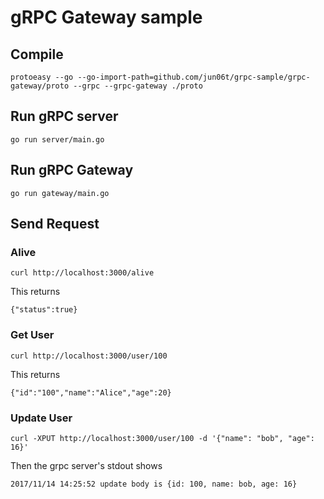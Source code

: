 # gRPC Gateway sample

## Compile
```
protoeasy --go --go-import-path=github.com/jun06t/grpc-sample/grpc-gateway/proto --grpc --grpc-gateway ./proto
```

## Run gRPC server
```
go run server/main.go
```

## Run gRPC Gateway
```
go run gateway/main.go
```

## Send Request
### Alive
```
curl http://localhost:3000/alive
```

This returns
```
{"status":true}
```

### Get User
```
curl http://localhost:3000/user/100
```

This returns
```
{"id":"100","name":"Alice","age":20}
```

### Update User
```
curl -XPUT http://localhost:3000/user/100 -d '{"name": "bob", "age": 16}'
```

Then the grpc server's stdout shows
```
2017/11/14 14:25:52 update body is {id: 100, name: bob, age: 16}
```
